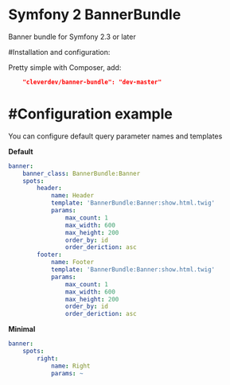 Symfony 2 BannerBundle
============

Banner bundle for Symfony 2.3 or later


#Installation and configuration:

Pretty simple with Composer, add:

```json
    "cleverdev/banner-bundle": "dev-master"
```

#Configuration example
============

You can configure default query parameter names and templates

**Default**
```yaml
banner:
    banner_class: BannerBundle:Banner
    spots:
        header:
            name: Header
            template: 'BannerBundle:Banner:show.html.twig'
            params:
                max_count: 1
                max_width: 600
                max_height: 200
                order_by: id
                order_deriction: asc
        footer:
            name: Footer
            template: 'BannerBundle:Banner:show.html.twig'
            params:
                max_count: 1
                max_width: 600
                max_height: 200
                order_by: id
                order_deriction: asc
```

**Minimal**
```yaml
banner:
    spots:
        right:
            name: Right
            params: ~
```